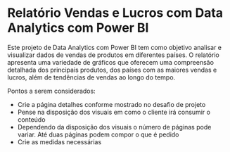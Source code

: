 # Relatório Vendas e Lucros com Data Analytics com Power BI

Este projeto de Data Analytics com Power BI tem como objetivo analisar e visualizar dados de vendas de produtos em diferentes países. O relatório apresenta uma variedade de gráficos que oferecem uma compreensão detalhada dos principais produtos, dos países com as maiores vendas e lucros, além de tendências de vendas ao longo do tempo.

Pontos a serem considerados:
- Crie a página detalhes conforme mostrado no desafio de projeto
- Pense na disposição dos visuais em como o cliente irá consumir o conteúdo
- Dependendo da disposição dos visuais o número de páginas pode variar. Até duas páginas podem compor o que é pedido
- Crie as medidas necessárias
